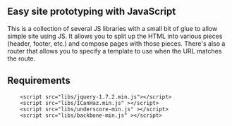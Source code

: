## Easy site prototyping with JavaScript

This is a collection of several JS libraries with a small bit of glue to allow 
simple site using JS. It allows you to split up the HTML into various pieces (header, footer, etc.) and compose pages with those pieces. There's also a router
 that allows you to specify a template to use when the URL matches the route.

## Requirements
```
    <script src="libs/jquery-1.7.2.min.js"></script>
    <script src="libs/ICanHaz.min.js" ></script>
    <script src="libs/underscore-min.js" ></script>
    <script src="libs/backbone-min.js" ></script>
```
